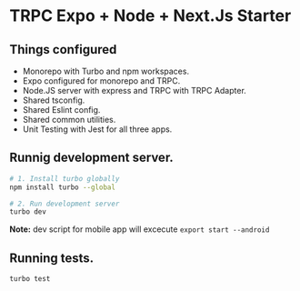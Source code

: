 # TRPC Expo + Node + Next.Js Starter

## Things configured

- Monorepo with Turbo and npm workspaces.
- Expo configured for monorepo and TRPC.
- Node.JS server with express and TRPC with TRPC Adapter.
- Shared tsconfig.
- Shared Eslint config.
- Shared common utilities.
- Unit Testing with Jest for all three apps.

## Runnig development server.

```bash
# 1. Install turbo globally
npm install turbo --global

# 2. Run development server
turbo dev
```

**Note:** dev script for mobile app will excecute `export start --android`

## Running tests.

```bash
turbo test
```
